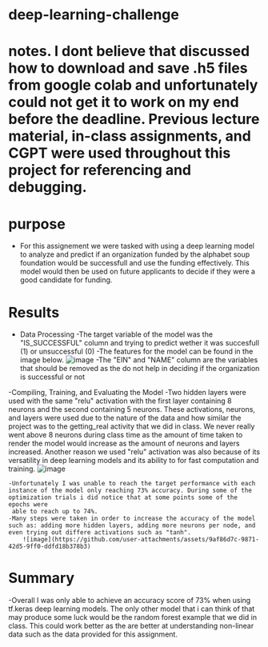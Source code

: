 # deep-learning-challenge
# notes. I dont believe that discussed how to download and save .h5 files from google colab and unfortunately could not get it to work on my end before the deadline. Previous lecture material, in-class assignments, and CGPT were used throughout this project for referencing and debugging. 

# purpose 
  - For this assignement we were tasked with using a deep learning model to analyze and predict if an organization funded by the alphabet soup foundation would be successfull and use the funding effectively. This model would then be used on future applicants to decide if they were a good candidate for funding.

# Results 
  - Data Processing
      -The target variable of the model was the "IS_SUCCESSFUL" column and trying to predict wether it was succesfull (1) or unsuccessful (0)
      -The features for the model can be found in the image below.
        ![image](https://github.com/user-attachments/assets/ac32e805-14f0-4784-a807-88b1d5932093)
      -The "EIN" and "NAME" column are the variables that should be removed as the do not help in deciding if the organization is successful or not

    
  -Compiling, Training, and Evaluating the Model
      -Two hidden layers were used with the same "relu" activation with the first layer containing 8 neurons and the second containing 5 neurons. These activations, neurons, and layers were used due to the nature of the data         and how similar the project was to the getting_real activity that we did in class. We never really went above 8 neurons during class time as the amount of time taken to render the model would increase as the amount           of neurons and layers increased. Another reason we used "relu" activation was also because of its versatility in deep learning models and its ability to for fast computation and training.
        ![image](https://github.com/user-attachments/assets/0bd3927e-0505-43e9-898e-765d40991c0d)

    -Unfortunately I was unable to reach the target performance with each instance of the model only reaching 73% accuracy. During some of the optimization trials i did notice that at some points some of the epochs were
     able to reach up to 74%.
    -Many steps were taken in order to increase the accuracy of the model such as: adding more hidden layers, adding more neurons per node, and even trying out differe activations such as "tanh".
        ![image](https://github.com/user-attachments/assets/9af86d7c-9871-42d5-9ff0-ddfd18b378b3)

# Summary 
  -Overall I was only able to achieve an accuracy score of 73% when using tf.keras deep learning models. The only other model that i can think of that may produce some luck would be the random forest example that we did in
    class. This could work better as the are better at understanding non-linear data such as the data provided for this assignment.

